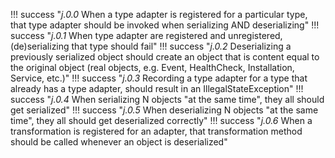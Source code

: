 !!! success "_j.0.0_ When a type adapter is registered for a particular type, that type adapter should be invoked when serializing AND deserializing"
!!! success "_j.0.1_ When type adapter are registered and unregistered, (de)serializing that type should fail"
!!! success "_j.0.2_ Deserializing a previously serialized object should create an object that is content equal to the original object (real objects, e.g. Event, HealthCheck, Installation, Service, etc.)"
!!! success "_j.0.3_ Recording a type adapter for a type that already has a type adapter, should result in an IllegalStateException"
!!! success "_j.0.4_ When serializing N objects "at the same time", they all should get serialized"
!!! success "_j.0.5_ When deserializing N objects "at the same time", they all should get deserialized correctly"
!!! success "_j.0.6_ When a transformation is registered for an adapter, that transformation method should be called whenever an object is deserialized"
